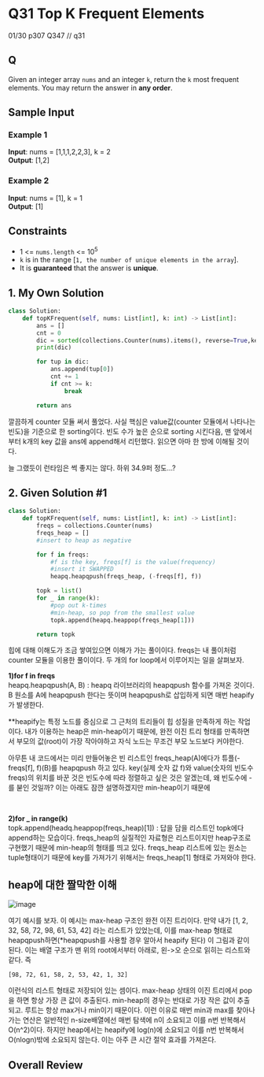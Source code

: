 # Q31 Top K Frequent Elements

01/30 p307 Q347 // q31

## Q

Given an integer array `nums` and an integer `k`, return the `k` most frequent elements. You may return the answer in __any order__.

## Sample Input

### Example 1
__Input__: nums = [1,1,1,2,2,3], k = 2  
__Output__: [1,2]

### Example 2
__Input__: nums = [1], k = 1  
__Output__: [1]


## Constraints

- 1 <= `nums.length` <= 10<sup>5</sup>
- `k` is in the range [`1, the number of unique elements in the array`].
- It is __guaranteed__ that the answer is __unique__.


## 1. My Own Solution

```py
class Solution:
    def topKFrequent(self, nums: List[int], k: int) -> List[int]:
        ans = []
        cnt = 0
        dic = sorted(collections.Counter(nums).items(), reverse=True,key=lambda item: item[1])
        print(dic)

        for tup in dic:
            ans.append(tup[0])
            cnt += 1
            if cnt >= k:
                break

        return ans
```

깔끔하게 counter 모듈 써서 풀었다. 사실 핵심은 value값(counter 모듈에서 나타나는 빈도)을 기준으로 한 sorting이다. 빈도 수가 높은 순으로 sorting 시킨다음, 맨 앞에서부터 k개의 key 값을 ans에 append해서 리턴했다. 읽으면 아마 한 방에 이해될 것이다.

늘 그랬듯이 런타임은 썩 좋지는 않다. 하위 34.9퍼 정도...?


## 2. Given Solution #1

```py
class Solution:
    def topKFrequent(self, nums: List[int], k: int) -> List[int]:
        freqs = collections.Counter(nums)
        freqs_heap = []
        #insert to heap as negative

        for f in freqs:
            #f is the key, freqs[f] is the value(frequency)
            #insert it SWAPPED
            heapq.heapqpush(freqs_heap, (-freqs[f], f))

        topk = list()
        for _ in range(k):
            #pop out k-times
            #min-heap, so pop from the smallest value
            topk.append(heapq.heappop(freqs_heap[1]))

        return topk
```

힙에 대해 이해도가 조금 쌓여있으면 이해가 가는 풀이이다. freqs는 내 풀이처럼 counter 모듈을 이용한 풀이이다. 두 개의 for loop에서 이루어지는 일을 살펴보자.

__1)for f in freqs__  
heapq.heapqpush(A, B) : heapq 라이브러리의 heapqpush 함수를 가져온 것이다. B 원소를 A에 heapqpush 한다는 뜻이며 heapqpush로 삽입하게 되면 매번 heapify가 발생한다.  

**heapify는 특정 노드를 중심으로 그 근처의 트리들이 힙 성질을 만족하게 하는 작업이다. 내가 이용하는 heap은 min-heap이기 때문에, 완전 이진 트리 형태를 만족하면서 부모의 값(root)이 가장 작아야하고 자식 노드는 무조건 부모 노드보다 커야한다. 

아무튼 내 코드에서는 미리 만들어놓은 빈 리스트인 freqs_heap(A)에다가 튜플(-freqs[f], f)(B)를 heapqpush 하고 있다. key(실제 숫자 값 f)와 value(숫자의 빈도수 freqs)의 위치를 바꾼 것은 빈도수에 따라 정렬하고 싶은 것은 알겠는데, 왜 빈도수에 -를 붇인 것일까? 이는 아래도 잠깐 설명하겠지만 min-heap이기 때문에 

<br>

__2)for _ in range(k)__  
topk.append(headq.heappop(freqs_heap)[1]) : 답을 담을 리스트인 topk에다 append하는 모습이다. freqs_heap의 실질적인 자료형은 리스트이지만 heap구조로 구현했기 때문에 min-heap의 형태를 띄고 있다.
freqs_heap 리스트에 있는 원소는 tuple형태이기 때문에 key를 가져가기 위해서는 freqs_heap[1] 형태로 가져와야 한다.

## heap에 대한 짤막한 이해

![image](https://user-images.githubusercontent.com/68508521/151704677-80071d1b-c751-44aa-bb49-b30021cf2539.png)

여기 예시를 보자. 이 예시는 max-heap 구조인 완전 이진 트리이다. 만약 내가 [1, 2, 32, 58, 72, 98, 61, 53, 42] 라는 리스트가 있었는데, 이를 max-heap 형태로 heapqpush하면(*heapqpush를 사용할 경우 알아서 heapify 된다) 이 그림과 같이 된다. 이는 배열 구조가 맨 위의 root에서부터 아래로, 왼->오 순으로 읽히는 리스트와 같다. 즉  

```
[98, 72, 61, 58, 2, 53, 42, 1, 32]
```
이런식의 리스트 형태로 저장되어 있는 셈이다. max-heap 상태의 이진 트리에서 pop을 하면 항상 가장 큰 값이 추출된다. min-heap의 경우는 반대로 가장 작은 값이 추출되고. 루트는 항상 max거나 min이기 때문이다. 이런 이유로 매번 min과 max를 찾아나가는 연산은 일반적인 n-size배열에선 매번 탐색에 n이 소요되고 이를 n번 반복해서 O(n^2)이다. 하지만 heap에서는 heapify에 log(n)에 소요되고 이를 n번 반복해서 O(nlogn)밖에 소요되지 않는다. 이는 아주 큰 시간 절약 효과를 가져온다.

## Overall Review
